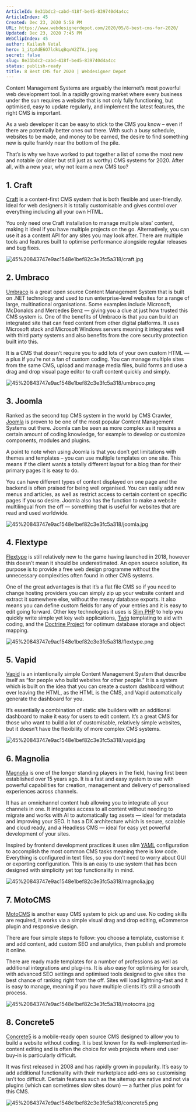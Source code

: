 ```yaml
---
ArticleId: 8e31bdc2-cabd-418f-be45-839740d4a4cc
ArticleIndex: 45
Created: Dec 23, 2020 5:58 PM
URL: https://www.webdesignerdepot.com/2020/05/8-best-cms-for-2020/
Updated: Dec 23, 2020 7:45 PM
WebClipIndex: 45
author: Kailash Vetal
hero: 1_itpAdE6O7ldkLqBqvW2ZTA.jpeg
secret: false
slug: 8e31bdc2-cabd-418f-be45-839740d4a4cc
status: publish-ready
title: 8 Best CMS for 2020 | Webdesigner Depot
---
```

Content Management Systems are arguably the internet’s most powerful web development tool. In a rapidly growing market where every business under the sun requires a website that is not only fully functioning, but optimised, easy to update regularly, and implement the latest features, the right CMS is important.

As a web developer it can be easy to stick to the CMS you know – even if there are potentially better ones out there. With such a busy schedule, websites to be made, and money to be earned, the desire to find something new is quite frankly near the bottom of the pile.

That’s is why we have worked to put together a list of some the most new and notable (or older but still just as worthy) CMS systems for 2020. After all, with a new year, why not learn a new CMS too?

## 1. Craft

[Craft](https://craftcms.com/) is a content-first CMS system that is both flexible and user-friendly. Ideal for web designers it is totally customisable and gives control over everything including all your own HTML.

You only need one Craft installation to manage multiple sites’ content, making it ideal if you have multiple projects on the go. Alternatively, you can use it as a content API for any sites you may look after. There are multiple tools and features built to optimise performance alongside regular releases and bug fixes.

![45%20843747e9ac1548e1bef82c3e3fc5a318/craft.jpg](45%20843747e9ac1548e1bef82c3e3fc5a318/craft.jpg)

## 2. Umbraco

[Umbraco](https://umbraco.com/) is a great open source Content Management System that is built on .NET technology and used to run enterprise-level websites for a range of large, multinational organisations. Some examples include Microsoft, McDonalds and Mercedes Benz — giving you a clue at just how trusted this CMS system is. One of the benefits of Umbraco is that you can build an integrated site that can feed content from other digital platforms. It uses Microsoft stack and Microsoft Windows servers meaning it integrates well with third party systems and also benefits from the core security protection built into this.

It is a CMS that doesn’t require you to add lots of your own custom HTML — a plus if you’re not a fan of custom coding. You can manage multiple sites from the same CMS, upload and manage media files, build forms and use a drag and drop visual page editor to craft content quickly and simply.

![45%20843747e9ac1548e1bef82c3e3fc5a318/umbraco.png](45%20843747e9ac1548e1bef82c3e3fc5a318/umbraco.png)

## 3. Joomla

Ranked as the second top CMS system in the world by CMS Crawler, [Joomla](https://www.joomla.org/) is proven to be one of the most popular Content Management Systems out there. Joomla can be seen as more complex as it requires a certain amount of coding knowledge, for example to develop or customize components, modules and plugins.

A point to note when using Joomla is that you don’t get limitations with themes and templates – you can use multiple templates on one site. This means if the client wants a totally different layout for a blog than for their primary pages it is easy to do.

You can have different types of content displayed on one page and the backend is often praised for being well organised. You can easily add new menus and articles, as well as restrict access to certain content on specific pages if you so desire. Joomla also has the function to make a website multilingual from the off — something that is useful for websites that are read and used worldwide.

![45%20843747e9ac1548e1bef82c3e3fc5a318/joomla.jpg](45%20843747e9ac1548e1bef82c3e3fc5a318/joomla.jpg)

## 4. Flextype

[Flextype](https://flextype.org/) is still relatively new to the game having launched in 2018, however this doesn’t mean it should be underestimated. An open source solution, its purpose is to provide a free web design programme without the unnecessary complexities often found in other CMS systems.

One of the great advantages is that it’s a flat file CMS so if you need to change hosting providers you can simply zip up your website content and extract it somewhere else, without the messy database exports. It also means you can define custom fields for any of your entries and it is easy to edit going forward. Other key technologies it uses is [Slim PHP](http://www.slimframework.com/) to help you quickly write simple yet key web applications, [Twig](https://twig.symfony.com/) templating to aid with coding, and the [Doctrine Project](https://www.doctrine-project.org/) for optimum database storage and object mapping.

![45%20843747e9ac1548e1bef82c3e3fc5a318/flextype.png](45%20843747e9ac1548e1bef82c3e3fc5a318/flextype.png)

## 5. Vapid

[Vapid](https://www.vapid.com/) is an intentionally simple Content Management System that describe itself as “for people who build websites for other people.” It is a system which is built on the idea that you can create a custom dashboard without ever leaving the HTML, as the HTML is the CMS, and Vapid automatically generate the dashboard for you.

It’s essentially a combination of static site builders with an additional dashboard to make it easy for users to edit content. It’s a great CMS for those who want to build a lot of customisable, relatively simple websites, but it doesn’t have the flexibility of more complex CMS systems.

![45%20843747e9ac1548e1bef82c3e3fc5a318/vapid.jpg](45%20843747e9ac1548e1bef82c3e3fc5a318/vapid.jpg)

## 6. Magnolia

[Magnolia](https://www.magnolia-cms.com/) is one of the longer standing players in the field, having first been established over 15 years ago. It is a fast and easy system to use with powerful capabilities for creation, management and delivery of personalised experiences across channels.

It has an omnichannel content hub allowing you to integrate all your channels in one. It integrates access to all content without needing to migrate and works with AI to automatically tag assets — ideal for metadata and improving your SEO. It has a DX architecture which is secure, scalable and cloud ready, and a Headless CMS — ideal for easy yet powerful development of your sites.

Inspired by frontend development practices it uses slim [YAML](https://yaml.org/) configuration to accomplish the most common CMS tasks meaning there is low code. Everything is configured in text files, so you don’t need to worry about GUI or exporting configuration. This is an easy to use system that has been designed with simplicity yet top functionality in mind.

![45%20843747e9ac1548e1bef82c3e3fc5a318/magnolia.jpg](45%20843747e9ac1548e1bef82c3e3fc5a318/magnolia.jpg)

## 7. MotoCMS

[MotoCMS](https://www.motocms.com/) is another easy CMS system to pick up and use. No coding skills are required, it works via a simple visual drag and drop editing, eCommerce plugin and responsive design.

There are four simple steps to follow: you choose a template, customise it and add content, add custom SEO and analytics, then publish and promote it online.

There are ready made templates for a number of professions as well as additional integrations and plug-ins. It is also easy for optimising for search, with advanced SEO settings and optimised tools designed to give sites the best chance of ranking right from the off. Sites will load lightning-fast and it is easy to manage, meaning if you have multiple clients it’s still a smooth process.

![45%20843747e9ac1548e1bef82c3e3fc5a318/motocms.jpg](45%20843747e9ac1548e1bef82c3e3fc5a318/motocms.jpg)

## 8. Concrete5

[Concrete5](https://www.concrete5.org/) is a mobile-ready open source CMS designed to allow you to build a website without coding. It is best known for its well-implemented in-content editing and is often the choice for web projects where end user buy-in is particularly difficult.

It was first released in 2008 and has rapidly grown in popularity. It’s easy to add additional functionality with their marketplace add-ons so customising isn’t too difficult. Certain features such as the sitemap are native and not via plugins (which can sometimes slow sites down) — a further plus point for this CMS.

![45%20843747e9ac1548e1bef82c3e3fc5a318/concrete5.png](45%20843747e9ac1548e1bef82c3e3fc5a318/concrete5.png)
